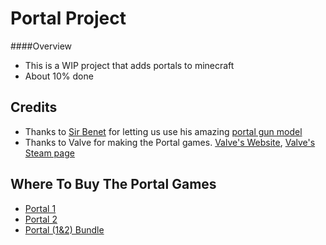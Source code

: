 # Portal Project
####Overview
- This is a WIP project that adds portals to minecraft
- About 10% done

Credits
------------
- Thanks to [Sir Benet](https://www.reddit.com/u/SirBenet/ "Sir Benet's Reddit") for letting us use his amazing [portal gun model](https://www.reddit.com/r/Minecraft/comments/b15dho/vanilla_portal_gun_in_latest_snapshot_with/ "link to the reddit post for his portal gun datapack")
- Thanks to Valve for making the Portal games. [Valve's Website](https://www.valvesoftware.com), [Valve's Steam page](https://store.steampowered.com/publisher/valve)

Where To Buy The Portal Games
-----------
 - [Portal 1](https://store.steampowered.com/app/400/Portal/)
 - [Portal 2](https://store.steampowered.com/app/620/Portal_2/)
 - [Portal (1&2) Bundle](https://store.steampowered.com/bundle/234/Portal_Bundle/)
